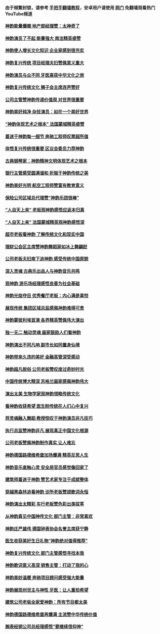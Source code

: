 #### 由于频繁封锁，请参考 [手把手翻墙教程](https://github.com/gfw-breaker/guides/wiki/)，安卓用户请使用 [网门](https://github.com/gfw-breaker/nogfw/blob/master/dl.md?t=03150700) 免翻墙观看热门YouTube频道 

#### [神韵能量爆棚 地产部经理赞：太神奇了](../pages/nf4779/n11939351.md?t=03150700) 

#### [神韵演员了不起 能量强大 南法精英盛赞](../pages/nf4779/n11939368.md?t=03150700) 

#### [神韵使人增长文化知识 企业家感到很充实](../pages/nf4779/n11939330.md?t=03150700) 

#### [神韵复兴传统 项目经理夫妇赞佩意义重大](../pages/nf4779/n11939309.md?t=03150700) 

#### [神韵演员与众不同 牙医喜获中华文化之旅](../pages/nf4779/n11939283.md?t=03150700) 

#### [神韵复兴传统文化 狮子会主席连声赞好](../pages/nf4779/n11938789.md?t=03150700) 

#### [公司主管赞神韵传递价值观 对世界很重要](../pages/nf4779/n11939017.md?t=03150700) 

#### [神韵美好纯净 杂技演员：如在一个美好世界](../pages/nf4779/n11938966.md?t=03150700) 

#### [“神韵体现艺术之根本” 法国蒙城精英盛赞](../pages/nf4779/n11937066.md?t=03150700) 

#### [着迷于神韵每一细节 奔驰工程师叹票超所值](../pages/nf4779/n11936917.md?t=03150700) 

#### [体悟复兴传统很重要 区议会委员力荐神韵](../pages/nf4779/n11936931.md?t=03150700) 

#### [古典钢琴家：神韵精神文明体现艺术之根本](../pages/nf4779/n11936912.md?t=03150700) 

#### [银行主管感受圆满谐和 折服于神韵传统之美](../pages/nf4779/n11936811.md?t=03150700) 

#### [神韵美好光明 航空工程师赞富有教育意义](../pages/nf4779/n11936214.md?t=03150700) 

#### [保险公司区域总代理赞“神韵乐团很棒”](../pages/nf4779/n11934055.md?t=03150700) 

#### [“人自天上来” 老板观神韵感悟应返本归真](../pages/nf4779/n11934026.md?t=03150700) 

#### [“人自天上来” 法国蒙城精英观神韵感悟深](../pages/nf4779/n11933874.md?t=03150700) 

#### [超市老板看神韵 了解传统文化和现实中国](../pages/nf4779/n11933759.md?t=03150700) 

#### [理财公会区主席赞神韵舞蹈家如冰上舞翩跹](../pages/nf4779/n11933745.md?t=03150700) 

#### [公司老板夫妇南下追神韵 感受传统中国原貌](../pages/nf4779/n11933688.md?t=03150700) 

#### [深入灵魂 古典乐出品人与神韵音乐共鸣](../pages/nf4779/n11933585.md?t=03150700) 

#### [观神韵 游乐场经理感悟良善为社会基础](../pages/nf4779/n11933496.md?t=03150700) 

#### [神韵光焰夺目 优秀餐厅老板：内心满是喜悦](../pages/nf4779/n11933436.md?t=03150700) 

#### [展现传统 集团区域总监感佩神韵难得可贵](../pages/nf4779/n11933154.md?t=03150700) 

#### [神韵蒙彼利埃首演 各界精英赞佩伟大演出](../pages/nf4779/n11931291.md?t=03150700) 

#### [独一无二 触动灵魂 画家鼓励人们看神韵](../pages/nf4779/n11931205.md?t=03150700) 

#### [神韵演出不同凡响 副市长如同置身仙境](../pages/nf4779/n11931128.md?t=03150700) 

#### [神韵带来久违的美好 金融高管深受感动](../pages/nf4779/n11931158.md?t=03150700) 

#### [神韵超凡脱俗 公司老板赞叹度过奇妙时光](../pages/nf4779/n11931106.md?t=03150700) 

#### [中国传统博大精深 苏格兰画家感佩神韵伟大](../pages/nf4779/n11931091.md?t=03150700) 

#### [演出太美 生物学家观神韵领略传统文化](../pages/nf4779/n11930882.md?t=03150700) 

#### [看神韵收获希望 医生盼传统在人们心中复兴](../pages/nf4779/n11930924.md?t=03150700) 

#### [将灵魂融入舞蹈 教授惊叹于神韵演员非凡技巧](../pages/nf4779/n11930768.md?t=03150700) 

#### [执行总监赞神韵非凡 展现真正中国文化根源](../pages/nf4779/n11930574.md?t=03150700) 

#### [公司老板赞佩神韵制作真实 让人难忘](../pages/nf4779/n11930555.md?t=03150700) 

#### [神韵德国路德维希堡加场爆满 精英反思人生](../pages/nf4779/n11909124.md?t=03150700) 

#### [神韵音乐直触心灵 安全局官员感觉像回家了](../pages/nf4779/n11908968.md?t=03150700) 

#### [建筑师着迷于神韵 赞艺术家专注于成就整体](../pages/nf4779/n11909245.md?t=03150700) 

#### [穿越黑森林追看神韵 诊所老板赞颂歌词永恒](../pages/nf4779/n11909214.md?t=03150700) 

#### [神韵演出太精彩 车行老板赞色彩出类拔萃](../pages/nf4779/n11908471.md?t=03150700) 

#### [从神韵喜见中国神传文化 部门主管：非常喜欢](../pages/nf4779/n11908225.md?t=03150700) 

#### [神韵庄严雄伟 德国钟表协会名誉主席获宁静](../pages/nf4779/n11907986.md?t=03150700) 

#### [医生收获美好生日礼物“神韵绝对值得推荐”](../pages/nf4779/n11907982.md?t=03150700) 

#### [神韵复兴传统文化 部门主管感悟寻找本我](../pages/nf4779/n11907821.md?t=03150700) 

#### [神韵歌词意义高深 销售主管：打动了我的心](../pages/nf4779/n11907789.md?t=03150700) 

#### [神韵美妙温暖 奔驰项目顾问感受强大能量](../pages/nf4779/n11907689.md?t=03150700) 

#### [神韵展现创世主与神性 牙医：让人重拾希望](../pages/nf4779/n11907661.md?t=03150700) 

#### [建筑公司老板全家爱神韵：所有节目都太美](../pages/nf4779/n11906983.md?t=03150700) 

#### [神韵德国路德维希堡再爆满 主流赞中华传统价值](../pages/nf4779/n11906441.md?t=03150700) 

#### [腕表经销公司总经理感悟“要继续信仰神”](../pages/nf4779/n11906357.md?t=03150700) 


